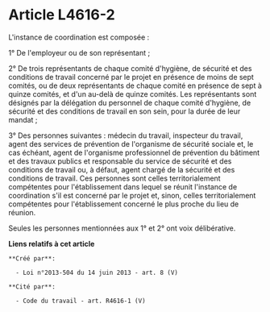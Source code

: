 # Article L4616-2

L'instance de coordination est composée :

1° De l'employeur ou de son représentant ;

2° De trois représentants de chaque comité d'hygiène, de sécurité et des conditions de travail concerné par le projet en
présence de moins de sept comités, ou de deux représentants de chaque comité en présence de sept à quinze comités, et d'un
au-delà de quinze comités. Les représentants sont désignés par la délégation du personnel de chaque comité d'hygiène, de
sécurité et des conditions de travail en son sein, pour la durée de leur mandat ;

3° Des personnes suivantes : médecin du travail, inspecteur du travail, agent des services de prévention de l'organisme de
sécurité sociale et, le cas échéant, agent de l'organisme professionnel de prévention du bâtiment et des travaux publics et
responsable du service de sécurité et des conditions de travail ou, à défaut, agent chargé de la sécurité et des conditions
de travail. Ces personnes sont celles territorialement compétentes pour l'établissement dans lequel se réunit l'instance de
coordination s'il est concerné par le projet et, sinon, celles territorialement compétentes pour l'établissement concerné le
plus proche du lieu de réunion.

Seules les personnes mentionnées aux 1° et 2° ont voix délibérative.

**Liens relatifs à cet article**

	**Créé par**:

	  - Loi n°2013-504 du 14 juin 2013 - art. 8 (V)

	**Cité par**:

	  - Code du travail - art. R4616-1 (V)

